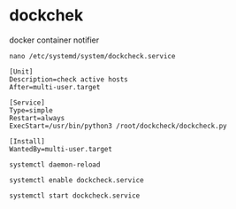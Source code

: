 # dockchek
docker container notifier
```
nano /etc/systemd/system/dockcheck.service
```
```
[Unit]
Description=check active hosts
After=multi-user.target

[Service]
Type=simple
Restart=always
ExecStart=/usr/bin/python3 /root/dockcheck/dockcheck.py

[Install]
WantedBy=multi-user.target
```
```
systemctl daemon-reload
```
```
systemctl enable dockcheck.service
```
```
systemctl start dockcheck.service
```
